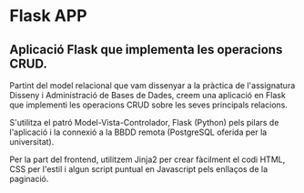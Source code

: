 # Flask APP
## Aplicació Flask que implementa les operacions CRUD.

Partint del model relacional que vam dissenyar a la pràctica de l'assignatura Disseny i Administració de Bases de Dades, creem una aplicació en Flask que implementi les operacions CRUD sobre les seves principals relacions.

S'utilitza el patró Model-Vista-Controlador, Flask (Python) pels pilars de l'aplicació i la connexió a la BBDD remota (PostgreSQL oferida per la universitat).

Per la part del frontend, utilitzem Jinja2 per crear fàcilment el codi HTML, CSS per l'estil i algun script puntual en Javascript pels enllaços de la paginació.
